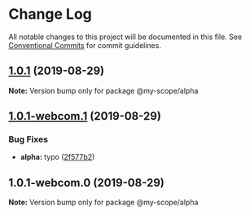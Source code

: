 # Change Log

All notable changes to this project will be documented in this file.
See [Conventional Commits](https://conventionalcommits.org) for commit guidelines.

## [1.0.1](https://github.com/baflo/lerna-conventional-commits-example/compare/@my-scope/alpha@1.0.1-webcom.1...@my-scope/alpha@1.0.1) (2019-08-29)

**Note:** Version bump only for package @my-scope/alpha





## [1.0.1-webcom.1](https://github.com/baflo/lerna-conventional-commits-example/compare/@my-scope/alpha@1.0.1-webcom.0...@my-scope/alpha@1.0.1-webcom.1) (2019-08-29)


### Bug Fixes

* **alpha:** typo ([2f577b2](https://github.com/baflo/lerna-conventional-commits-example/commit/2f577b2))





## 1.0.1-webcom.0 (2019-08-29)

**Note:** Version bump only for package @my-scope/alpha
